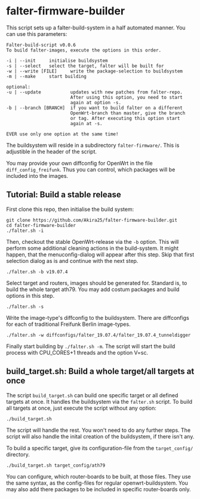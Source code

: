 # falter-firmware-builder
This script sets up a falter-build-system in a half automated manner. You can use this parameters:

```
Falter-build-script v0.0.6
To build falter-images, execute the options in this order.

-i | --init     initialise buildsystem
-s | --select   select the target, falter will be built for
-w | --write [FILE]     write the package-selection to buildsystem
-m | --make     start building

optional:
-u | --update           updates with new patches from falter-repo.
                        After using this option, you need to start
                        again at option -s.
-b | --branch [BRANCH]  if you want to build falter on a different
                        OpenWrt-branch than master, give the branch
                        or tag. After executing this option start
                        again at -s.

EVER use only one option at the same time!
```
The buildsystem will reside in a subdirectory `falter-firmware/`. This is adjustible in the header
of the script.

You may provide your own diffconfig for OpenWrt in the file `diff_config_freifunk`. Thus you can
control, which packages will be included into the images.


## Tutorial: Build a stable release
First clone this repo, then initialise the build system:
```
git clone https://github.com/Akira25/falter-firmware-builder.git
cd falter-firmware-builder
./falter.sh -i
```
Then, checkout the stable OpenWrt-release via the `-b` option. This will perform some additional
cleaning actions in the build-system. It might happen, that the menuconfig-dialog will appear after this step.
Skip that first selection dialog as is and continue with the next step.
```
./falter.sh -b v19.07.4
```

Select target and routers, images should be generated for. Standard is, to build the whole target ath79. You may add costum packages and build options in this step.
```
./falter.sh -s
```

Write the image-type's diffconfig to the buildsystem. There are diffconfigs for each of traditional Freifunk Berlin image-types.
```
./falter.sh -w diffconfigs/falter_19.07.4/falter_19.07.4_tunneldigger
```
Finally start building by `./falter.sh -m`. The script will start the build process with CPU_CORES+1 threads and the option V=sc.

## build_target.sh: Build a whole target/all targets at once
The script `build_target.sh` can build one specific target or all defined targets at once. It handles the buildsystem via the `falter.sh` script. To build all targets at once, just execute the script without any option:
```
./build_target.sh
```
The script will handle the rest. You won't need to do any further steps. The script will also handle the inital creation of the buildsystem, if there isn't any.

To build a specific target, give its configuration-file from the `target_config/` directory.
```
./build_target.sh target_config/ath79
```
You can configure, which router-boards to be built, at those files. They use the same syntax, as the config-files for regular openwrt-buildsystem. You may also add there packages to be included in specific router-boards only.
